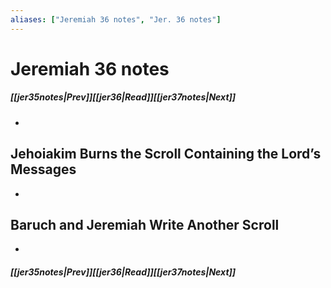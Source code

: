 ```yaml
---
aliases: ["Jeremiah 36 notes", "Jer. 36 notes"]
---
```

# Jeremiah 36 notes
##### <span class=arrow-left></span>[[jer35notes|Prev]]<span class=navigation-separator></span>[[jer36|Read]]<span class=navigation-separator></span>[[jer37notes|Next]]<span class=arrow-right></span>
- 
## Jehoiakim Burns the Scroll Containing the Lord’s Messages
- 
## Baruch and Jeremiah Write Another Scroll
- 
##### <span class=arrow-left></span>[[jer35notes|Prev]]<span class=navigation-separator></span>[[jer36|Read]]<span class=navigation-separator></span>[[jer37notes|Next]]<span class=arrow-right></span>